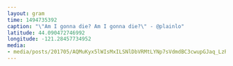 ```yaml
---
layout: gram
time: 1494735392
caption: "\"Am I gonna die? Am I gonna die?\" - @plainlo"
latitude: 44.090472746992
longitude: -121.28457734952
media:
- media/posts/201705/AQMuKyx5lWIsMxILSNlDbVRMtLYNp7sVdmdBC3cwupGJaq_LzRxbp0CtNBRdwzdMAk3FYCShG04AljvJ8YnoinjZmuY0gCujkCeTI_17856074485161545.mp4
---
```


